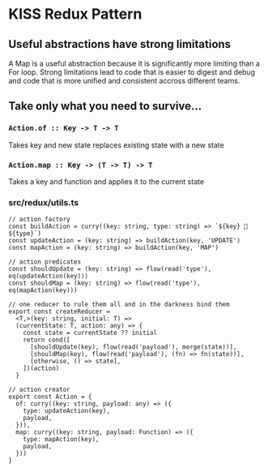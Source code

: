 # KISS Redux Pattern

## Useful abstractions have strong limitations

A Map is a useful abstraction because it is significantly more limiting than a
For loop. Strong limitations lead to code that is easier to digest and debug and
code that is more unified and consistent accross different teams.

## Take only what you need to survive...

### `Action.of :: Key -> T -> T`
Takes key and new state replaces existing state with a new state

### `Action.map :: Key -> (T -> T) -> T`
Takes a key and function and applies it to the current state

### src/redux/utils.ts

```tsx
// action factory
const buildAction = curry((key: string, type: string) => `${key} 🚀 ${type}`)
const updateAction = (key: string) => buildAction(key, 'UPDATE')
const mapAction = (key: string) => buildAction(key, 'MAP')

// action predicates
const shouldUpdate = (key: string) => flow(read('type'), eq(updateAction(key)))
const shouldMap = (key: string) => flow(read('type'), eq(mapAction(key)))

// one reducer to rule them all and in the darkness bind them
export const createReducer =
  <T,>(key: string, initial: T) =>
  (currentState: T, action: any) => {
    const state = currentState ?? initial
    return cond([
      [shouldUpdate(key), flow(read('payload'), merge(state))],
      [shouldMap(key), flow(read('payload'), (fn) => fn(state))],
      [otherwise, () => state],
    ])(action)
  }

// action creator
export const Action = {
  of: curry((key: string, payload: any) => ({
    type: updateAction(key),
    payload,
  })),
  map: curry((key: string, payload: Function) => ({
    type: mapAction(key),
    payload,
  }))
}
```
